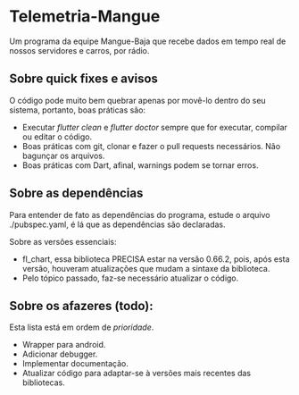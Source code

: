 # Telemetria-Mangue

Um programa da equipe Mangue-Baja que recebe dados em tempo real de nossos servidores e carros, por rádio.

## Sobre quick fixes e avisos

O código pode muito bem quebrar apenas por movê-lo dentro do seu sistema, portanto, boas práticas são:

- Executar _flutter clean_ e _flutter doctor_ sempre que for executar, compilar ou editar o código.
- Boas práticas com git, clonar e fazer o pull requests necessários. Não bagunçar os arquivos.
- Boas práticas com Dart, afinal, warnings podem se tornar erros.

## Sobre as dependências

Para entender de fato as dependências do programa, estude o arquivo ./pubspec.yaml, é lá que as dependências são declaradas.

Sobre as versões essenciais:

- fl\_chart, essa biblioteca PRECISA estar na versão 0.66.2, pois, após esta versão, houveram atualizações que mudam a sintaxe da biblioteca.
- Pelo tópico passado, faz-se necessário atualizar o código.

## Sobre os afazeres (todo):

Esta lista está em ordem de _prioridade_.

- Wrapper para android.
- Adicionar debugger.
- Implementar documentação.
- Atualizar código para adaptar-se à versões mais recentes das bibliotecas.
